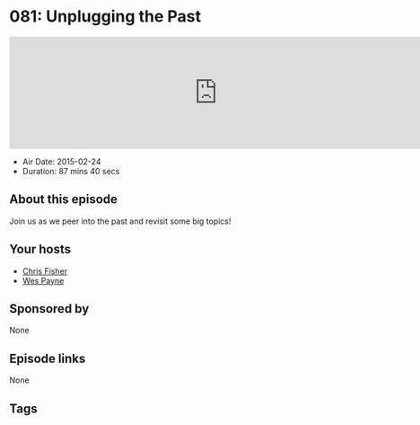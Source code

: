 # 081: Unplugging the Past

<iframe src="https://player.fireside.fm/v2/RUkczH-V+FYUkwuLa?theme=dark" width="740" height="200" frameborder="0" scrolling="no"></iframe>

* Air Date: 2015-02-24
* Duration: 87 mins 40 secs

## About this episode

Join us as we peer into the past and revisit some big topics!

## Your hosts
* [Chris Fisher](https://linuxunplugged.com/hosts/chrislas)
* [Wes Payne](https://linuxunplugged.com/hosts/wes)

## Sponsored by

None



## Episode links

None



## Tags

